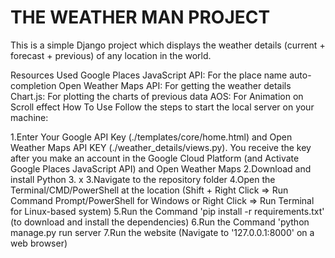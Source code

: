 # THE WEATHER MAN PROJECT
This is a simple Django project which displays the weather details (current + forecast + previous) of any location in the world.

Resources Used
Google Places JavaScript API: For the place name auto-completion
Open Weather Maps API: For getting the weather details
Chart.js: For plotting the charts of previous data
AOS: For Animation on Scroll effect
How To Use
Follow the steps to start the local server on your machine:

1.Enter Your Google API Key (./templates/core/home.html) and Open Weather Maps API KEY (./weather_details/views.py). You receive the key after you make an account in the Google Cloud Platform (and Activate Google Places JavaScript API) and Open Weather Maps
2.Download and install Python 3. x
3.Navigate to the repository folder
4.Open the Terminal/CMD/PowerShell at the location (Shift + Right Click => Run Command Prompt/PowerShell for Windows or Right Click => Run Terminal for Linux-based system)
5.Run the Command 'pip install -r requirements.txt' (to download and install the dependencies)
6.Run the Command 'python manage.py run server
7.Run the website (Navigate to '127.0.0.1:8000' on a web browser)

